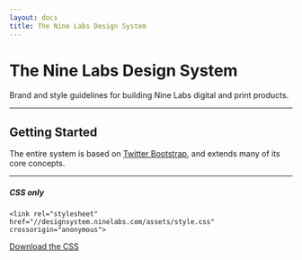 ```yaml
---
layout: docs
title: The Nine Labs Design System
---
```



# The Nine Labs Design System

Brand and style guidelines for building Nine Labs digital and print products.

----

## Getting Started

The entire system is based on [Twitter Bootstrap](https://getbootstrap.com/), and extends many of its core concepts.

----

##### CSS only

```
<link rel="stylesheet" href="//designsystem.ninelabs.com/assets/style.css" crossorigin="anonymous">
```

<a href="/assets/style.css" class="btn btn-outline-primary">Download the CSS</a>
